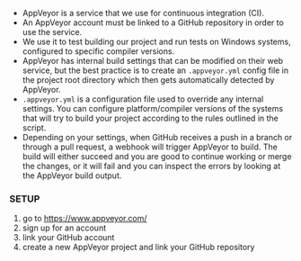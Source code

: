 - AppVeyor is a service that we use for continuous integration (CI).
- An AppVeyor account must be linked to a GitHub repository in order to use the service.
- We use it to test building our project and run tests on Windows systems, configured to specific compiler versions.
- AppVeyor has internal build settings that can be modified on their web service, but the best practice is to create an `.appveyor.yml` config file in the project root directory which then gets automatically detected by AppVeyor.
- `.appveyor.yml` is a configuration file used to override any internal settings. You can configure platform/compiler versions of the systems that will try to build your project according to the rules outlined in the script.
- Depending on your settings, when GitHub receives a push in a branch or through a pull request, a webhook will trigger AppVeyor to build. The build will either succeed and you are good to continue working or merge the changes, or it will fail and you can inspect the errors by looking at the AppVeyor build output.

### SETUP
1. go to https://www.appveyor.com/
2. sign up for an account
3. link your GitHub account
4. create a new AppVeyor project and link your GitHub repository

